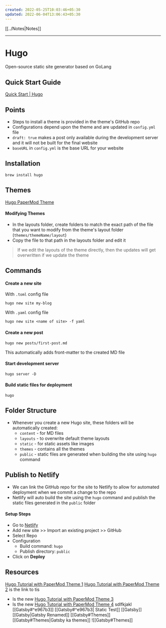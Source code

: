 ```yaml
---
created: 2022-05-25T10:03:46+05:30
updated: 2022-06-04T13:06:43+05:30
---
```

[[../Notes|Notes]]

---
# Hugo
Open-source static site generator based on GoLang
## Quick Start Guide
[Quick Start | Hugo](https://gohugo.io/getting-started/quick-start/)

## Points
- Steps to install a theme is provided in the theme's GitHub repo
- Configurations depend upon the theme and are updated in `config.yml` file
- `draft: true` makes a post only available during the development server and it will not be built for the final website
- `baseURL` in `config.yml` is the base URL for your website

## Installation
```
brew install hugo
```

## Themes
[Hugo PaperMod Theme](https://github.com/adityatelange/hugo-PaperMod)

#### Modifying Themes
- In the layouts folder, create folders to match the exact path of the file that you want to modify from the theme's layout folder (`themes/themeName/layout`)
- Copy the file to that path in the layouts folder and edit it

> If we edit the layouts of the theme directly, then the updates will get overwritten if we update the theme

## Commands
#### Create a new site
With `.toml` config file
```
hugo new site my-blog
```
With `.yaml` config file
```
hugo new site <name of site> -f yaml
```

#### Create a new post
```
hugo new posts/first-post.md
```
This automatically adds front-matter to the created MD file

#### Start development server
```
hugo server -D
```

#### Build static files for deployment
```
hugo
```

## Folder Structure
- Whenever you create a new Hugo site, these folders will be automatically created:
	- `content` - for MD files
	- `layouts` - to overwrite default theme layouts
	- `static` - for static assets like images
	- `themes` - contains all the themes
	- `public` - static files are generated when building the site using `hugo` command

## Publish to Netlify
- We can link the GitHub repo for the site to Netlify to allow for automated deployment when we commit a change to the repo
- Netlify will auto build the site using the `hugo` command and publish the static files generated in the `public` folder
#### Setup Steps
- Go to [Netlify](https://app.netlify.com/teams/arkalim/overview)
- Add new site >> Import an existing project >> GitHub
- Select Repo
- Configuration
	- Build command: `hugo`
	- Publish directory: `public`
- Click on **Deploy**

## Resources
[Hugo Tutorial with PaperMod Theme 1](https://www.youtube.com/watch?v=hjD9jTi_DQ4)
[Hugo Tutorial with PaperMod Theme 2](https://www.youtube.com/watch?v=hjD9jTi_DQ4) is the link to tis
- Is the new [Hugo Tutorial with PaperMod Theme 3](https://www.youtube.com/watch?v=hjD9jTi_DQ4)
- Is the new [Hugo Tutorial with PaperMod Theme 4](https://www.youtube.com/watch?v=hjD9jTi_DQ4) sdlfkjakl
[[Gatsby#^e967b3]]
[[Gatsby#^e967b3| Static Test]]
[[Gatsby]]
[[Gatsby|Gatsby Renamed]]
[[Gatsby#Themes]] 
[[Gatsby#Themes|Gatsby ka themes]]
![[Gatsby#Themes]]
